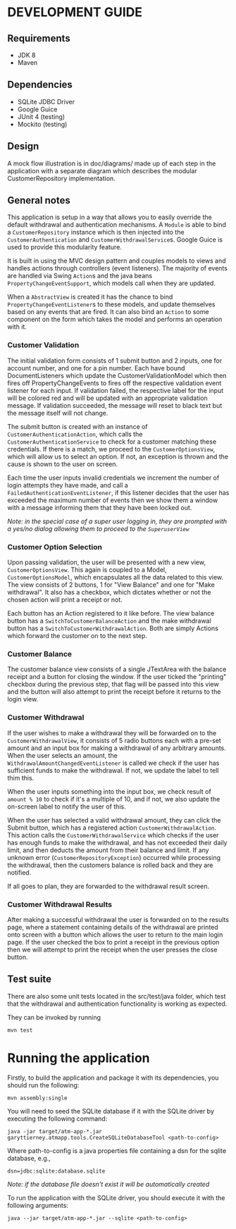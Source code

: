 # DEVELOPMENT GUIDE

## Requirements

* JDK 8
* Maven

## Dependencies

* SQLite JDBC Driver
* Google Guice
* JUnit 4 (testing)
* Mockito (testing)

## Design

A mock flow illustration is in doc/diagrams/ made up of each step in the application with a separate diagram which describes the modular CustomerRepository implementation.

## General notes

This application is setup in a way that allows you to easily override the default withdrawal and authentication mechanisms. A `Module` is able
to bind a `CustomerRepository` instance which is then injected into the `CustomerAuthentication` and `CustomerWithdrawalService`s. Google Guice
is used to provide this modularity feature.

It is built in using the MVC design pattern and couples models to views and handles actions through controllers (event listeners). The
majority of events are handled via Swing `Action`s and the java beans `PropertyChangeEventSupport`, which models call when they are updated.

When a `AbstractView` is created it has the chance to bind `PropertyChangeEventListener`s to these models, and update themselves based on any events that are fired. It
can also bind an `Action` to some component on the form which takes the model and performs an operation with it.

### Customer Validation

The initial validation form consists of 1 submit button and 2 inputs, one for account number, and one for a pin number. Each have bound DocumentListeners which update
the CustomerValidationModel which then fires off PropertyChangeEvents to fires off the respective validation event listener for each input. If validation failed,
the respective label for the input will be colored red and will be updated with an appropriate validation message. If validation succeeded, the message will reset to black
text but the message itself will not change.

The submit button is created with an instance of `CustomerAuthenticationAction`, which calls the `CustomerAuthenticationService` to check for a customer matching these credentials.
If there is a match, we proceed to the `CustomerOptionsView`, which will allow us to select an option. If not, an exception is thrown and the cause is shown to the user on screen.

Each time the user inputs invalid credentials we increment the number of login attempts they have made, and call a `FailedAuthenticationEventListener`, if this listener
decides that the user has exceeded the maximum number of events then we show them a window with a message informing them that they have been locked out.

*Note: in the special case of a super user logging in, they are prompted with a yes/no dialog allowing them to proceed to the `SuperuserView`*

### Customer Option Selection

Upon passing validation, the user will be presented with a new view, `CustomerOptionsView`. This again is coupled to a Model, `CustomerOptionsModel`, which encapsulates
all the data related to this view. The view consists of 2 buttons, 1 for "View Balance" and one for "Make withdrawal". It also has a checkbox, which dictates
whether or not the chosen action will print a receipt or not.

Each button has an Action registered to it like before. The view balance button has a `SwitchToCustomerBalanceAction` and the make withdrawal button has a
`SwitchToCustomerWithdrawalAction`. Both are simply Actions which forward the customer on to the next step.

### Customer Balance

The customer balance view consists of a single JTextArea with the balance receipt and a button for closing the window. If the user ticked the "printing" checkbox
during the previous step, that flag will be passed into this view and the button will also attempt to print the receipt before it returns to the login view.

### Customer Withdrawal

If the user wishes to make a withdrawal they will be forwarded on to the `CustomerWithdrawalView`, it consists of 5 radio buttons each with a pre-set amount and
an input box for making a withdrawal of any arbitrary amounts. When the user selects an amount, the `WithdrawalAmountChangedEventListener` is called
we check if the user has sufficient funds to make the withdrawal. If not, we update the label to tell thim this.

When the user inputs something into the input box, we check result of `amount % 10` to check if it's a multiple of 10, and if not, we also update the
on-screen label to notify the user of this.

When the user has selected a valid withdrawal amount, they can click the Submit button, which has a registered action `CustomerWithdrawalAction`. This action
calls the `CustomerWithdrawalService` which checks if the user has enough funds to make the withdrawal, and has not exceeded their daily limit, and then
deducts the amount from their balance and limit. If any unknown error (`CustomerRepositoryException`) occurred while processing the withdrawal, then the customers
balance is rolled back and they are notified.

If all goes to plan, they are forwarded to the withdrawal result screen.

### Customer Withdrawal Results

After making a successful withdrawal the user is forwarded on to the results page, where a statement containing details of the withdrawal
are printed onto screen with a button which allows the user to return to the main login page. If the user checked the box to print a receipt in the previous
option then we will attempt to print the receipt when the user presses the close button.

## Test suite

There are also some unit tests located in the src/test/java folder, which test that the withdrawal and authentication functionality is working as expected.

They can be invoked by running

```
mvn test
```

# Running the application

Firstly, to build the application and package it with its dependencies, you should run the following:
```
mvn assembly:single
```

You will need to seed the SQLite database if it with the SQLite driver by executing the following command:
```
java -jar target/atm-app-*.jar garyttierney.atmapp.tools.CreateSQLiteDatabaseTool <path-to-config>
```

Where path-to-config is a java properties file containing a dsn for the sqlite database, e.g.,
```
dsn=jdbc:sqlite:database.sqlite
```

*Note: if the database file doesn't exist it will be automatically created*

To run the application with the SQLite driver, you should execute it with the following arguments:
```
java --jar target/atm-app-*.jar --sqlite <path-to-config>
```

